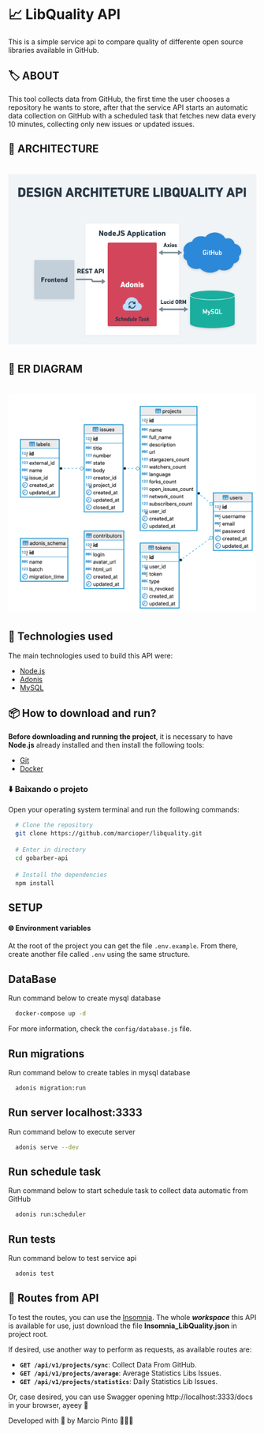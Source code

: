 # 📈 LibQuality API
This is a simple service api to compare quality of differente open source libraries available in GitHub.

## 🏷️ ABOUT
This tool collects data from GitHub, the first time the user chooses a repository he wants to store, after that the service API starts an automatic data collection on GitHub with a scheduled task that fetches new data every 10 minutes, collecting only new issues or updated issues.

## 📝 ARCHITECTURE
<h1 align="center">
  <img alt="Architeture" src="https://raw.githubusercontent.com/marcioper/libquality/master/LibQualityArchitectureAPI.png?token=AA6FHWISBK674HEUIWV3OS27EOL7C" />
</h1>

## 📐 ER DIAGRAM
<h1 align="center">
  <img alt="ER Diagram" src="https://raw.githubusercontent.com/marcioper/libquality/master/ER-libquality.png?token=AA6FHWOCE4FLOFAARABDESC7EOMDG" />
</h1>

## 🚀 Technologies used
The main technologies used to build this API were:

- [Node.js](https://nodejs.org/en/)
- [Adonis](https://adonisjs.com/)
- [MySQL](https://www.mysql.com/)

## 📦 How to download and run?

**Before downloading and running the project**, it is necessary to have **Node.js** already installed and then install the following tools:

- [Git](https://git-scm.com/)
- [Docker](https://www.docker.com/)

### ⬇️ Baixando o projeto

Open your operating system terminal and run the following commands:

```bash
  # Clone the repository
  git clone https://github.com/marcioper/libquality.git

  # Enter in directory
  cd gobarber-api

  # Install the dependencies
  npm install
```

## SETUP

#### 🌐 Environment variables

At the root of the project you can get the file `.env.example`. From there, create another file called `.env` using the same structure.

## DataBase
Run command below to create mysql database
```bash
  docker-compose up -d
```

For more information, check the `config/database.js` file.

## Run migrations
Run command below to create tables in mysql database
```bash
  adonis migration:run
```

## Run server localhost:3333
Run command below to execute server
```bash
  adonis serve --dev
```

## Run schedule task
Run command below to start schedule task to collect data automatic from GitHub
```bash
  adonis run:scheduler
```

## Run tests
Run command below to test service api
```bash
  adonis test
```

## 📌 Routes from API
To test the routes, you can use the [Insomnia](https://insomnia.rest/). The whole **_workspace_** this API is available for use, just download the file **Insomnia_LibQuality.json** in project root.

If desired, use another way to perform as requests, as available routes are:

- **`GET /api/v1/projects/sync`**: Collect Data From GitHub.
- **`GET /api/v1/projects/average`**: Average Statistics Libs Issues.
- **`GET /api/v1/projects/statistics`**: Daily Statistics Lib Issues.

Or, case desired, you can use Swagger opening http://localhost:3333/docs in your browser, ayeey 🎉

Developed with 💜 by Marcio Pinto 🧑🏽‍🚀
